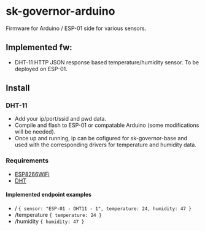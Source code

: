 # sk-governor-arduino

Firmware for Arduino / ESP-01 side for various sensors.

## Implemented fw:

- DHT-11 HTTP JSON response based temperature/humidity sensor. To be deployed on ESP-01.

## Install

### DHT-11
- Add your ip/port/ssid and pwd data. 
- Compile and flash to ESP-01 or compatable Arduino (some modifications will be needed). 
- Once up and running, ip can be cofigured for sk-governor-base and used with the corresponding drivers for temperature and humidity data.

### Requirements

- [ESP8266WiFi](https://github.com/esp8266/Arduino)
- [DHT](https://github.com/adafruit/DHT-sensor-library)

#### Implemented endpoint examples

- /  `{
sensor: "ESP-01 - DHT11 - 1",
temperature: 24,
humidity: 47
}` 
- /temperature  `{
temperature: 24
}`
- /humidity  `{
humidity: 47
}`
